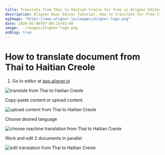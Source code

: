 ```yaml
---
title: Translate from Thai to Haitian Creole for free in Aligner Editor
description: Aligner Dual Editor Tutorial. How to translate for free from Thai to Haitian Creole. Aligner is multilingual document management platform. 
ogImage: "https://www.aligner.io/images/aligner-logo.png"
date: 2020-05-06T07:09:21+03:00
image: ../images/aligner-logo.png
onBlog: true
---
```


# How to translate document from Thai to Haitian Creole

1. Go to editor at [app.aligner.io](https://app.aligner.io "Aligner App web page")

![translate from Thai to Haitian Creole](../aligner-blank-editor.png "translate from Thai to Haitian Creole")

Copy-paste content or upload content

![upload content from Thai to Haitian Creole](../aligner-uploaded-document.png "upload content from Thai to Haitian Creole")

Choose desired language

![choose machine translation from Thai to Haitian Creole](../aligner-language-dropdown.png "choose machine translation from Thai to Haitian Creole")

Work and edit 2 documents in parallel

![edit translation from Thai to Haitian Creole](../aligner-double-sitded-editor.png "edit translation from Thai to Haitian Creole")

